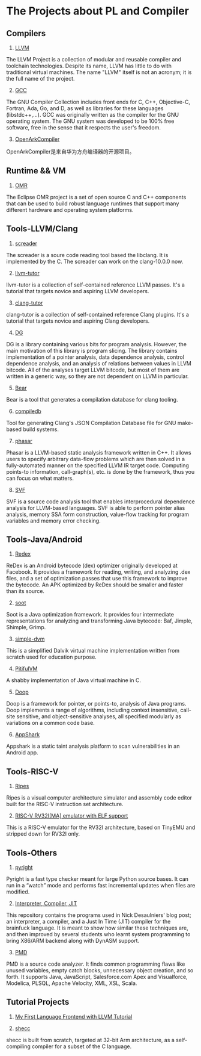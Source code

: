 # The Projects about PL and Compiler

## Compilers

1. [LLVM](http://llvm.org/)

The LLVM Project is a collection of modular and reusable compiler and toolchain technologies. Despite its name, LLVM has little to do with traditional virtual machines. The name "LLVM" itself is not an acronym; it is the full name of the project.

2. [GCC](https://gcc.gnu.org/)

The GNU Compiler Collection includes front ends for C, C++, Objective-C, Fortran, Ada, Go, and D, as well as libraries for these languages (libstdc++,...). GCC was originally written as the compiler for the GNU operating system. The GNU system was developed to be 100% free software, free in the sense that it respects the user's freedom.

3. [OpenArkCompiler](https://gitee.com/harmonyos/OpenArkCompiler)

OpenArkCompiler是来自华为方舟编译器的开源项目。

## Runtime && VM

1. [OMR](https://github.com/eclipse/omr)

The Eclipse OMR project is a set of open source C and C++ components that can be used to build robust language runtimes that support many different hardware and operating system platforms.

## Tools-LLVM/Clang

1. [screader](https://github.com/shining1984/screader)

The screader is a soure code reading tool based the libclang. It is implemented by the C. The screader can work on the clang-10.0.0 now.

2. [llvm-tutor](https://github.com/banach-space/llvm-tutor)

llvm-tutor is a collection of self-contained reference LLVM passes. It's a tutorial that targets novice and aspiring LLVM developers.

3. [clang-tutor](https://github.com/banach-space/clang-tutor)

clang-tutor is a collection of self-contained reference Clang plugins. It's a tutorial that targets novice and aspiring Clang developers.

4. [DG](https://github.com/mchalupa/dg)

DG is a library containing various bits for program analysis. However, the main motivation of this library is program slicing. The library contains implementation of a pointer analysis, data dependence analysis, control dependence analysis, and an analysis of relations between values in LLVM bitcode. All of the analyses target LLVM bitcode, but most of them are written in a generic way, so they are not dependent on LLVM in particular.

5. [Bear](https://github.com/rizsotto/Bear)

Bear is a tool that generates a compilation database for clang tooling.

6. [compiledb](https://github.com/nickdiego/compiledb)

Tool for generating Clang's JSON Compilation Database file for GNU make-based build systems.

7. [phasar](https://github.com/secure-software-engineering/phasar)

Phasar is a LLVM-based static analysis framework written in C++. It allows users to specify arbitrary data-flow problems which are then solved in a fully-automated manner on the specified LLVM IR target code. Computing points-to information, call-graph(s), etc. is done by the framework, thus you can focus on what matters.

8. [SVF](https://github.com/SVF-tools/SVF)

SVF is a source code analysis tool that enables interprocedural dependence analysis for LLVM-based languages. SVF is able to perform pointer alias analysis, memory SSA form construction, value-flow tracking for program variables and memory error checking.

## Tools-Java/Android

1. [Redex](https://fbredex.com/)

ReDex is an Android bytecode (dex) optimizer originally developed at Facebook. It provides a framework for reading, writing, and analyzing .dex files, and a set of optimization passes that use this framework to improve the bytecode. An APK optimized by ReDex should be smaller and faster than its source.

2. [soot](https://github.com/soot-oss/soot)

Soot is a Java optimization framework. It provides four intermediate representations for analyzing and transforming Java bytecode: Baf, Jimple, Shimple, Grimp.

3. [simple-dvm](https://github.com/jserv/simple-dvm)

This is a simplified Dalvik virtual machine implementation written from scratch used for education purpose.

4. [PitifulVM](https://github.com/jserv/pitifulvm)

A shabby implementation of Java virtual machine in C.

5. [Doop](http://doop.program-analysis.org/)

Doop is a framework for pointer, or points-to, analysis of Java programs. Doop implements a range of algorithms, including context insensitive, call-site sensitive, and object-sensitive analyses, all specified modularly as variations on a common code base.

6. [AppShark](https://github.com/bytedance/appshark)

Appshark is a static taint analysis platform to scan vulnerabilities in an Android app.

## Tools-RISC-V

1. [Ripes](https://github.com/mortbopet/Ripes)

Ripes is a visual computer architecture simulator and assembly code editor built for the RISC-V instruction set architecture.

2. [RISC-V RV32I[MA] emulator with ELF support](https://github.com/sysprog21/rv32emu)

This is a RISC-V emulator for the RV32I architecture, based on TinyEMU and stripped down for RV32I only.

## Tools-Others

1. [pyright](https://github.com/microsoft/pyright)

Pyright is a fast type checker meant for large Python source bases. It can run in a “watch” mode and performs fast incremental updates when files are modified.

2. [Interpreter, Compiler, JIT](https://github.com/jserv/jit-construct)

This repository contains the programs used in Nick Desaulniers' blog post; an interpreter, a compiler, and a Just In Time (JIT) compiler for the brainfuck language. It is meant to show how similar these techniques are, and then improved by several students who learnt system programming to bring X86/ARM backend along with DynASM support.

3. [PMD](https://github.com/pmd/pmd)

PMD is a source code analyzer. It finds common programming flaws like unused variables, empty catch blocks, unnecessary object creation, and so forth. It supports Java, JavaScript, Salesforce.com Apex and Visualforce, Modelica, PLSQL, Apache Velocity, XML, XSL, Scala.

## Tutorial Projects

1. [My First Language Frontend with LLVM Tutorial](https://llvm.org/docs/tutorial/MyFirstLanguageFrontend/index.html)

2. [shecc](https://github.com/jserv/shecc)

shecc is built from scratch, targeted at 32-bit Arm architecture, as a self-compiling compiler for a subset of the C language.